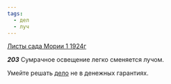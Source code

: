 ```yaml
---
tags:
  - дел
  - луч
---
```


[Листы сада Мории 1 1924г](https://127.0.0.1:4002/agni/1924)

___203___
Сумрачное освещение легко сменяется лучом.   

Умейте решать [дело](../../../tags/#дел) не в денежных гарантиях.   

